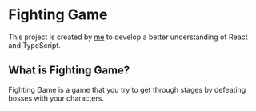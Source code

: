 # Fighting Game

This project is created by [me](https://github.com/dragozed) to develop a better understanding of React and TypeScript.

## What is Fighting Game?

Fighting Game is a game that you try to get through stages by defeating bosses with your characters.
